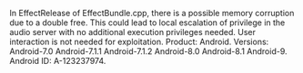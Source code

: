 In EffectRelease of EffectBundle.cpp, there is a possible memory corruption due to a double free. This could lead to local escalation of privilege in the audio server with no additional execution privileges needed. User interaction is not needed for exploitation. Product: Android. Versions: Android-7.0 Android-7.1.1 Android-7.1.2 Android-8.0 Android-8.1 Android-9. Android ID: A-123237974.